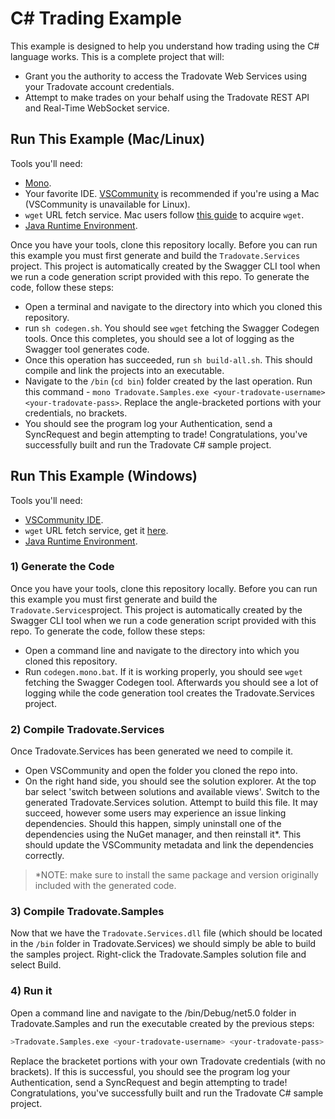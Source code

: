 # C# Trading Example
This example is designed to help you understand how trading using the C# language works. This is a complete project that will:
- Grant you the authority to access the Tradovate Web Services using your Tradovate account credentials.
- Attempt to make trades on your behalf using the Tradovate REST API and Real-Time WebSocket service.

## Run This Example (Mac/Linux)
Tools you'll need:
- [Mono](https://www.mono-project.com/download/stable/).
- Your favorite IDE. [VSCommunity](https://visualstudio.microsoft.com/vs/mac/) is recommended if you're using a Mac (VSCommunity is unavailable for Linux).
- `wget` URL fetch service. Mac users follow [this guide](https://www.fossmint.com/install-and-use-wget-on-mac/) to acquire `wget`.
- [Java Runtime Environment](https://www.java.com/en/download/manual.jsp).

Once you have your tools, clone this repository locally. Before you can run this example you must first generate and build the `Tradovate.Services`
project. This project is automatically created by the Swagger CLI tool when we run a code generation script provided with this repo. To generate
the code, follow these steps:
- Open a terminal and navigate to the directory into which you cloned this repository.
- run `sh codegen.sh`. You should see `wget` fetching the Swagger Codegen tools. Once this completes, you should see a lot of logging as the Swagger tool
generates code.
- Once this operation has succeeded, run `sh build-all.sh`. This should compile and link the projects into an executable. 
- Navigate to the `/bin` (`cd bin`) folder created by the last operation. Run this command - `mono Tradovate.Samples.exe <your-tradovate-username> <your-tradovate-pass>`. Replace the angle-bracketed portions with your credentials, no brackets.
- You should see the program log your Authentication, send a SyncRequest and begin attempting to trade! Congratulations, you've successfully built and run the Tradovate C# sample project.

## Run This Example (Windows)
Tools you'll need:
- [VSCommunity IDE](https://visualstudio.microsoft.com/vs/).
- `wget` URL fetch service, get it [here](https://eternallybored.org/misc/wget/).
- [Java Runtime Environment](https://www.java.com/en/download/manual.jsp).

### 1) Generate the Code
Once you have your tools, clone this repository locally. Before you can run this example you must first generate and build 
the `Tradovate.Services`project. This project is automatically created by the Swagger CLI tool when we run a code generation 
script provided with this repo. To generate the code, follow these steps:

- Open a command line and navigate to the directory into which you cloned this repository.
- Run `codegen.mono.bat`. If it is working properly, you should see `wget` fetching the Swagger Codegen tool. Afterwards you should see a lot of logging while the code generation tool creates the Tradovate.Services project.

### 2) Compile Tradovate.Services
Once Tradovate.Services has been generated we need to compile it.

- Open VSCommunity and open the folder you cloned the repo into.
- On the right hand side, you should see the solution explorer. At the top bar select 'switch between solutions and available views'.
Switch to the generated Tradovate.Services solution. Attempt to build this file. It may succeed, however some users may experience
an issue linking dependencies. Should this happen, simply uninstall one of the dependencies using the NuGet manager, 
and then reinstall it*. This should update the VSCommunity metadata and link the dependencies correctly.

> *NOTE: make sure to install the same package and version originally included with the generated code.

### 3) Compile Tradovate.Samples
Now that we have the `Tradovate.Services.dll` file (which should be located in the `/bin` folder in Tradovate.Services) we should
simply be able to build the samples project. Right-click the Tradovate.Samples solution file and select Build.

### 4) Run it
Open a command line and navigate to the /bin/Debug/net5.0 folder in Tradovate.Samples and run the executable created by the previous
steps:

```sh
>Tradovate.Samples.exe <your-tradovate-username> <your-tradovate-pass>
```
Replace the bracketet portions with your own Tradovate credentials (with no brackets). If this is successful, you should see the 
program log your Authentication, send a SyncRequest and begin attempting to trade! Congratulations, you've successfully built and 
run the Tradovate C# sample project.

